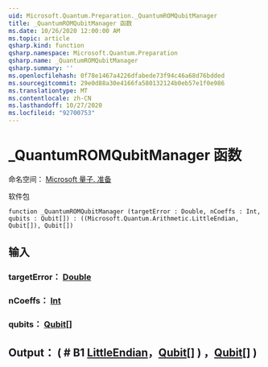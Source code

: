 ```yaml
---
uid: Microsoft.Quantum.Preparation._QuantumROMQubitManager
title: _QuantumROMQubitManager 函数
ms.date: 10/26/2020 12:00:00 AM
ms.topic: article
qsharp.kind: function
qsharp.namespace: Microsoft.Quantum.Preparation
qsharp.name: _QuantumROMQubitManager
qsharp.summary: ''
ms.openlocfilehash: 0f78e1467a4226dfabede73f94c46a68d76bdded
ms.sourcegitcommit: 29e0d88a30e4166fa580132124b0eb57e1f0e986
ms.translationtype: MT
ms.contentlocale: zh-CN
ms.lasthandoff: 10/27/2020
ms.locfileid: "92700753"
---
```

# <a name="_quantumromqubitmanager-function"></a>_QuantumROMQubitManager 函数

命名空间： [Microsoft 量子. 准备](xref:Microsoft.Quantum.Preparation)

软件包 [](https://nuget.org/packages/)




```qsharp
function _QuantumROMQubitManager (targetError : Double, nCoeffs : Int, qubits : Qubit[]) : ((Microsoft.Quantum.Arithmetic.LittleEndian, Qubit[]), Qubit[])
```


## <a name="input"></a>输入

### <a name="targeterror--double"></a>targetError： [Double](xref:microsoft.quantum.lang-ref.double)




### <a name="ncoeffs--int"></a>nCoeffs： [Int](xref:microsoft.quantum.lang-ref.int)




### <a name="qubits--qubit"></a>qubits： [Qubit](xref:microsoft.quantum.lang-ref.qubit)[]





## <a name="output--littleendianqubitqubit"></a>Output： ( # B1 [LittleEndian](xref:Microsoft.Quantum.Arithmetic.LittleEndian)，[Qubit](xref:microsoft.quantum.lang-ref.qubit)[] ) ，[Qubit](xref:microsoft.quantum.lang-ref.qubit)[] ) 

